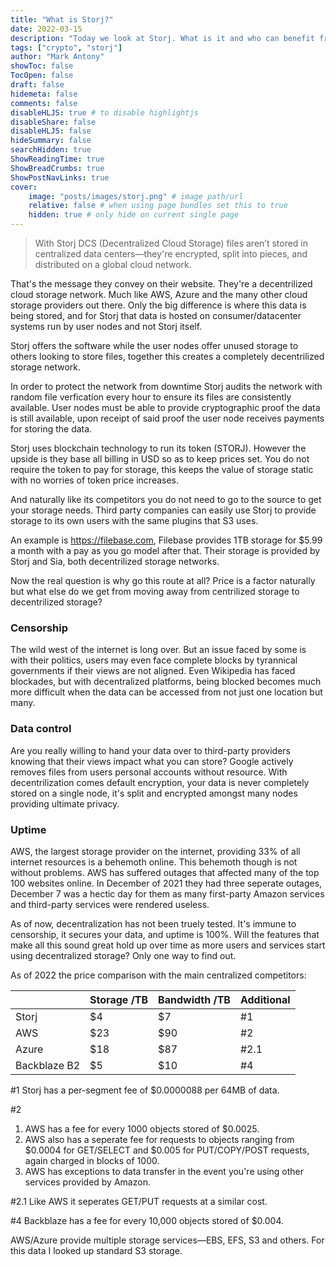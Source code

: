 ```yaml
---
title: "What is Storj?"
date: 2022-03-15
description: "Today we look at Storj. What is it and who can benefit from it."
tags: ["crypto", "storj"]
author: "Mark Antony"
showToc: false
TocOpen: false
draft: false
hidemeta: false
comments: false
disableHLJS: true # to disable highlightjs
disableShare: false
disableHLJS: false
hideSummary: false
searchHidden: true
ShowReadingTime: true
ShowBreadCrumbs: true
ShowPostNavLinks: true
cover:
    image: "posts/images/storj.png" # image path/url
    relative: false # when using page bundles set this to true
    hidden: true # only hide on current single page
---
```


>With Storj DCS (Decentralized Cloud Storage) files aren’t stored in centralized data centers—they're encrypted, split into pieces, and distributed on a global cloud network.

That's the message they convey on their website. They're a decentrilized cloud storage network. Much like AWS, Azure and the many other cloud storage providers out there. Only the big difference is where this data is being stored, and for Storj that data is hosted on consumer/datacenter systems run by user nodes and not Storj itself.

Storj offers the software while the user nodes offer unused storage to others looking to store files, together this creates a completely decentrilized storage network.

In order to protect the network from downtime Storj audits the network with random file verfication every hour to ensure its files are consistently available. User nodes must be able to provide cryptographic proof the data is still available, upon receipt of said proof the user node receives payments for storing the data.

Storj uses blockchain technology to run its token (STORJ). However the upside is they base all billing in USD so as to keep prices set. You do not require the token to pay for storage, this keeps the value of storage static with no worries of token price increases.

And naturally like its competitors you do not need to go to the source to get your storage needs. Third party companies can easily use Storj to provide storage to its own users with the same plugins that S3 uses.

An example is https://filebase.com, Filebase provides 1TB storage for $5.99 a month with a pay as you go model after that. Their storage is provided by Storj and Sia, both decentrilized storage networks.

Now the real question is why go this route at all? Price is a factor naturally but what else do we get from moving away from centrilized storage to decentrilized storage?

### Censorship
The wild west of the internet is long over. But an issue faced by some is with their politics, users may even face complete blocks by tyrannical governments if their views are not aligned. Even Wikipedia has faced blockades, but with decentralized platforms, being blocked becomes much more difficult when the data can be accessed from not just one location but many.

### Data control
Are you really willing to hand your data over to third-party providers knowing that their views impact what you can store? Google actively removes files from users personal accounts without resource. With decentrilization comes default encryption, your data is never completely stored on a single node, it's split and encrypted amongst many nodes providing ultimate privacy.

### Uptime
AWS, the largest storage provider on the internet, providing 33% of all internet resources is a behemoth online. This behemoth though is not without problems. AWS has suffered outages that affected many of the top 100 websites online. In December of 2021 they had three seperate outages, December 7 was a hectic day for them as many first-party Amazon services and third-party services were rendered useless.

As of now, decentralization has not been truely tested. It's immune to censorship, it secures your data, and uptime is 100%. Will the features that make all this sound great hold up over time as more users and services start using decentralized storage? Only one way to find out.

As of 2022 the price comparison with the main centralized competitors:


|   |Storage /TB|Bandwidth /TB|Additional|
|---|---|---|---|
|Storj|$4|$7|#1|
|AWS|$23|$90|#2|
|Azure|$18|$87|#2.1|
|Backblaze B2|$5|$10|#4|


#1 Storj has a per-segment fee of $0.0000088 per 64MB of data.

#2
 1. AWS has a fee for every 1000 objects stored of $0.0025.
2. AWS also has a seperate fee for requests to objects ranging from $0.0004 for GET/SELECT and $0.005 for PUT/COPY/POST requests, again charged in blocks of 1000.
3. AWS has exceptions to data transfer in the event you're using other services provided by Amazon.

#2.1 Like AWS it seperates GET/PUT requests at a similar cost.

#4 Backblaze has a fee for every 10,000 objects stored of $0.004.

AWS/Azure provide multiple storage services—EBS, EFS, S3 and others. For this data I looked up standard S3 storage.
